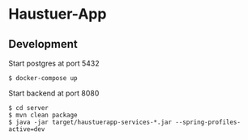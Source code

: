 # Haustuer-App

## Development

Start postgres at port 5432

```
$ docker-compose up
```

Start backend at port 8080
```
$ cd server
$ mvn clean package
$ java -jar target/haustuerapp-services-*.jar --spring-profiles-active=dev
```

